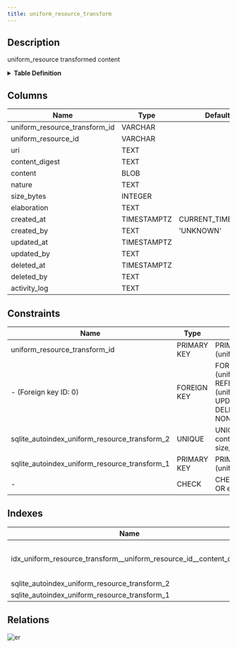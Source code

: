 ```yaml
---
title: uniform_resource_transform
---
```


## Description

uniform_resource transformed content

<details>
<summary><strong>Table Definition</strong></summary>

```sql
CREATE TABLE "uniform_resource_transform" (
    "uniform_resource_transform_id" VARCHAR PRIMARY KEY NOT NULL,
    "uniform_resource_id" VARCHAR NOT NULL,
    "uri" TEXT NOT NULL,
    "content_digest" TEXT NOT NULL,
    "content" BLOB,
    "nature" TEXT,
    "size_bytes" INTEGER,
    "elaboration" TEXT CHECK(json_valid(elaboration) OR elaboration IS NULL),
    "created_at" TIMESTAMPTZ DEFAULT CURRENT_TIMESTAMP,
    "created_by" TEXT DEFAULT 'UNKNOWN',
    "updated_at" TIMESTAMPTZ,
    "updated_by" TEXT,
    "deleted_at" TIMESTAMPTZ,
    "deleted_by" TEXT,
    "activity_log" TEXT,
    FOREIGN KEY("uniform_resource_id") REFERENCES "uniform_resource"("uniform_resource_id"),
    UNIQUE("uniform_resource_id", "content_digest", "nature", "size_bytes")
)
```

</details>

## Columns

| Name                          | Type        | Default           | Nullable | Parents                                                                           | Comment                                                 |
| ----------------------------- | ----------- | ----------------- | -------- | --------------------------------------------------------------------------------- | ------------------------------------------------------- |
| uniform_resource_transform_id | VARCHAR     |                   | false    |                                                                                   | uniform_resource_transform ULID primary key             |
| uniform_resource_id           | VARCHAR     |                   | false    | [uniform_resource](/docs/standard-library/rssd-schema/uniform_resource) | uniform_resource row ID of original content             |
| uri                           | TEXT        |                   | false    |                                                                                   |                                                         |
| content_digest                | TEXT        |                   | false    |                                                                                   | transformed content hash                                |
| content                       | BLOB        |                   | true     |                                                                                   | transformed content                                     |
| nature                        | TEXT        |                   | true     |                                                                                   | file extension or MIME                                  |
| size_bytes                    | INTEGER     |                   | true     |                                                                                   |                                                         |
| elaboration                   | TEXT        |                   | true     |                                                                                   | anything that doesn't fit in other columns (JSON)       |
| created_at                    | TIMESTAMPTZ | CURRENT_TIMESTAMP | true     |                                                                                   |                                                         |
| created_by                    | TEXT        | 'UNKNOWN'         | true     |                                                                                   |                                                         |
| updated_at                    | TIMESTAMPTZ |                   | true     |                                                                                   |                                                         |
| updated_by                    | TEXT        |                   | true     |                                                                                   |                                                         |
| deleted_at                    | TIMESTAMPTZ |                   | true     |                                                                                   |                                                         |
| deleted_by                    | TEXT        |                   | true     |                                                                                   |                                                         |
| activity_log                  | TEXT        |                   | true     |                                                                                   | {"isSqlDomainZodDescrMeta":true,"isJsonSqlDomain":true} |

## Constraints

| Name                                          | Type        | Definition                                                                                                                             |
| --------------------------------------------- | ----------- | -------------------------------------------------------------------------------------------------------------------------------------- |
| uniform_resource_transform_id                 | PRIMARY KEY | PRIMARY KEY (uniform_resource_transform_id)                                                                                            |
| - (Foreign key ID: 0)                         | FOREIGN KEY | FOREIGN KEY (uniform_resource_id) REFERENCES uniform_resource (uniform_resource_id) ON UPDATE NO ACTION ON DELETE NO ACTION MATCH NONE |
| sqlite_autoindex_uniform_resource_transform_2 | UNIQUE      | UNIQUE (uniform_resource_id, content_digest, nature, size_bytes)                                                                       |
| sqlite_autoindex_uniform_resource_transform_1 | PRIMARY KEY | PRIMARY KEY (uniform_resource_transform_id)                                                                                            |
| -                                             | CHECK       | CHECK(json_valid(elaboration) OR elaboration IS NULL)                                                                                  |

## Indexes

| Name                                                                | Definition                                                                                                                                                  |
| ------------------------------------------------------------------- | ----------------------------------------------------------------------------------------------------------------------------------------------------------- |
| idx_uniform_resource_transform__uniform_resource_id__content_digest | CREATE INDEX "idx_uniform_resource_transform__uniform_resource_id__content_digest" ON "uniform_resource_transform"("uniform_resource_id", "content_digest") |
| sqlite_autoindex_uniform_resource_transform_2                       | UNIQUE (uniform_resource_id, content_digest, nature, size_bytes)                                                                                            |
| sqlite_autoindex_uniform_resource_transform_1                       | PRIMARY KEY (uniform_resource_transform_id)                                                                                                                 |

## Relations

![er](../../../../../assets/uniform_resource_transform.svg)
